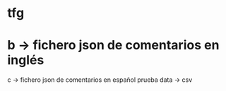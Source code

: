 # tfg
# b -> fichero json de comentarios en inglés
c -> fichero json de comentarios en español
prueba
data -> csv
